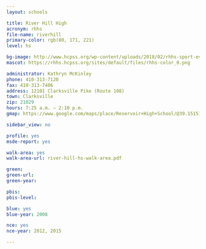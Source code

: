 ```yaml
---
layout: schools

title: River Hill High
acronym: rhhs
file-name: riverhill
primary-color: rgb(80, 171, 221)
level: hs

bg-image: http://www.hcpss.org/wp-content/uploads/2018/02/rhhs-sport-event-crowd.jpg
mascot: https://rhhs.hcpss.org/sites/default/files/rhhs-color_0.png

administrator: Kathryn McKinley
phone: 410-313-7120
fax: 410-313-7406
address: 12101 Clarksville Pike (Route 108)
town: Clarksville
zip: 21029
hours: 7:25 a.m. – 2:10 p.m.
gmap: https://www.google.com/maps/place/Reservoir+High+School/@39.151512,-76.9165707,17z/data=!3m1!4b1!4m2!3m1!1s0x89b7dc041f240159:0x7163e0d4907d6f22?hl=en

sidebar_view: no

profile: yes
msde-report: yes

walk-area: yes
walk-area-url: river-hill-hs-walk-area.pdf

green:
green-url:
green-year:

pbis:
pbis-level:

blue: yes
blue-year: 2008

nce: yes
nce-year: 2012, 2015

---
```

